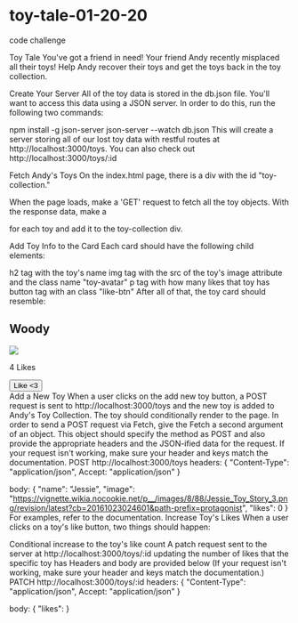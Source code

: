 # toy-tale-01-20-20

code challenge

Toy Tale
You've got a friend in need! Your friend Andy recently misplaced all their toys! Help Andy recover their toys and get the toys back in the toy collection.

Create Your Server
All of the toy data is stored in the db.json file. You'll want to access this data using a JSON server. In order to do this, run the following two commands:

npm install -g json-server
json-server --watch db.json
This will create a server storing all of our lost toy data with restful routes at http://localhost:3000/toys. You can also check out http://localhost:3000/toys/:id

Fetch Andy's Toys
On the index.html page, there is a div with the id "toy-collection."

When the page loads, make a 'GET' request to fetch all the toy objects. With the response data, make a <div class="card"> for each toy and add it to the toy-collection div.

Add Toy Info to the Card
Each card should have the following child elements:

h2 tag with the toy's name
img tag with the src of the toy's image attribute and the class name "toy-avatar"
p tag with how many likes that toy has
button tag with an class "like-btn"
After all of that, the toy card should resemble:

  <div class="card">
    <h2>Woody</h2>
    <img src=toy_image_url class="toy-avatar" />
    <p>4 Likes </p>
    <button class="like-btn">Like <3</button>
  </div>
Add a New Toy
When a user clicks on the add new toy button, a POST request is sent to http://localhost:3000/toys and the new toy is added to Andy's Toy Collection.
The toy should conditionally render to the page.
In order to send a POST request via Fetch, give the Fetch a second argument of an object. This object should specify the method as POST and also provide the appropriate headers and the JSON-ified data for the request. If your request isn't working, make sure your header and keys match the documentation.
POST http://localhost:3000/toys
headers: 
{
  "Content-Type": "application/json",
  Accept: "application/json"
}

body:
{
"name": "Jessie",
"image": "https://vignette.wikia.nocookie.net/p__/images/8/88/Jessie_Toy_Story_3.png/revision/latest?cb=20161023024601&path-prefix=protagonist",
"likes": 0
}
For examples, refer to the documentation.
Increase Toy's Likes
When a user clicks on a toy's like button, two things should happen:

Conditional increase to the toy's like count
A patch request sent to the server at http://localhost:3000/toys/:id updating the number of likes that the specific toy has
Headers and body are provided below (If your request isn't working, make sure your header and keys match the documentation.)
PATCH http://localhost:3000/toys/:id
headers:
{
"Content-Type": "application/json",
Accept: "application/json"
}

body:
{
"likes": <new number>
}
